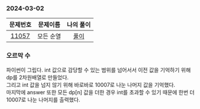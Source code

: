 ### 2024-03-02
|                     문제번호                     | 문제이름 | 나의 풀이 |
|:--------------------------------------------:|:----:|:---------: |
| [11057](https://www.acmicpc.net/problem/11057) |  모든 순열  | [풀이](https://github.com/Kminwo-o/BaekJoon-Algorithm/blob/main/%EB%B0%B1%EC%A4%80/Silver/11057.%E2%80%85%EC%98%A4%EB%A5%B4%EB%A7%89%E2%80%85%EC%88%98/%EC%98%A4%EB%A5%B4%EB%A7%89%E2%80%85%EC%88%98.java) |

### 오르막 수
파이썬이 그립다. int 값으로 감당할 수 있는 범위를 넘어서서 이전 값을 기억하기 위해 dp를 2차원배열로 만들었다. <br>
그리고 int 값을 넘지 않기 위해 바로바로 10007로 나눈 나머지 값을 기억했다.<br>
마지막에 answer 또한 모든 dp[n] 값을 더한 경우 int를 초과할 수 있기 때문에 한번 더 10007로 나눈 나머지를 출력했다. <br>